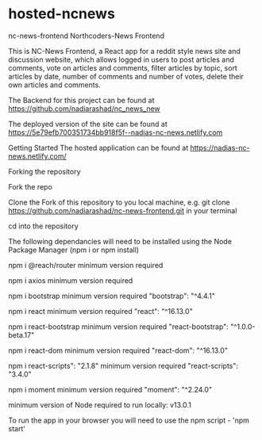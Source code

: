 # hosted-ncnews

nc-news-frontend
Northcoders-News Frontend

This is NC-News Frontend, a React app for a reddit style news site and discussion website, which allows logged in users to post articles and comments, vote on articles and comments, filter articles by topic, sort articles by date, number of comments and number of votes, delete their own articles and comments.

The Backend for this project can be found at https://github.com/nadiarashad/nc_news_new

The deployed version of the site can be found at  https://5e79efb700351734bb918f5f--nadias-nc-news.netlify.com

Getting Started The hosted application can be found at https://nadias-nc-news.netlify.com/

Forking the repository

Fork the repo

Clone the Fork of this repository to you local machine, e.g. git clone https://github.com/nadiarashad/nc-news-frontend.git in your terminal

cd into the repository

The following dependancies will need to be installed using the Node Package Manager (npm i or npm install)

npm i @reach/router minimum version required

npm i axios minimum version required

npm i bootstrap minimum version required "bootstrap": "^4.4.1"

npm i react minimum version required "react": "^16.13.0"

npm i react-bootstrap minimum version required "react-bootstrap": "^1.0.0-beta.17"

npm i react-dom minimum version required "react-dom": "^16.13.0"

npm i react-scripts": "2.1.8" minimum version required "react-scripts": "3.4.0"

npm i moment minimum version required "moment": "^2.24.0"

minimum version of Node required to run locally: v13.0.1

To run the app in your browser you will need to use the npm script - 'npm start'
